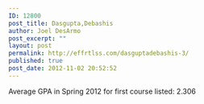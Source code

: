 ```yaml
---
ID: 12800
post_title: Dasgupta,Debashis
author: Joel DesArmo
post_excerpt: ""
layout: post
permalink: http://effrtlss.com/dasguptadebashis-3/
published: true
post_date: 2012-11-02 20:52:52
---
```

<p>Average GPA in Spring 2012 for first course listed: 2.306</p>